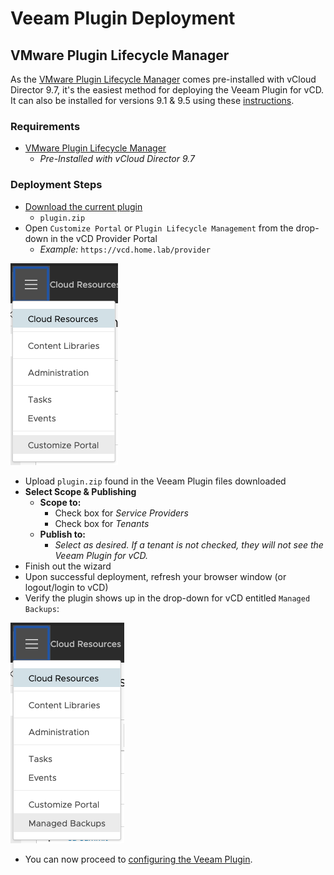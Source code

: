 # Veeam Plugin Deployment

## VMware Plugin Lifecycle Manager

As the [VMware Plugin Lifecycle Manager](https://github.com/vmware-samples/vcd-ext-samples/tree/customize-portal) comes pre-installed with vCloud Director 9.7, it's the easiest method for deploying the Veeam Plugin for vCD. It can also be installed for versions 9.1 & 9.5 using these [instructions](https://github.com/vmware-samples/vcd-ext-samples/tree/customize-portal).

### Requirements

* [VMware Plugin Lifecycle Manager](https://github.com/vmware-samples/vcd-ext-samples/tree/customize-portal)
  * _Pre-Installed with vCloud Director 9.7_

### Deployment Steps

* [Download the current plugin](https://github.com/VeeamHub/veeam-plugin-for-vcd/releases/latest)
  * `plugin.zip`
* Open `Customize Portal` or `Plugin Lifecycle Management` from the drop-down in the vCD Provider Portal
  * *Example:* `https://vcd.home.lab/provider`

![VMware Plugin Lifecycle Manager](images/vcd-dropdown-plugin-manager.png)

* Upload `plugin.zip` found in the Veeam Plugin files downloaded
* **Select Scope & Publishing**
  * **Scope to:**
    * Check box for _Service Providers_
    * Check box for _Tenants_
  * **Publish to:**
    * _Select as desired. If a tenant is not checked, they will not see the Veeam Plugin for vCD._
* Finish out the wizard
* Upon successful deployment, refresh your browser window (or logout/login to vCD)
* Verify the plugin shows up in the drop-down for vCD entitled `Managed Backups`:

![vCD Drop-Down with Customize Portal](images/vcd-dropdown-with-customize.png)

* You can now proceed to [configuring the Veeam Plugin](plugin-configuration-provider.md).
